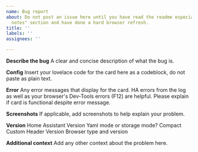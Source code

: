 ```yaml
---
name: Bug report
about: Do not post an issue here until you have read the readme especially the "important
  notes" section and have done a hard browser refresh.
title: ''
labels: ''
assignees: ''

---
```


**Describe the bug**
A clear and concise description of what the bug is.

**Config**
Insert your lovelace code for the card here as a codeblock, do not paste as plain text.

**Error**
Any error messages that display for the card. HA errors from the log as well as your browser's Dev-Tools errors (F12) are helpful. Please explain if card is functional despite error message.

**Screenshots**
If applicable, add screenshots to help explain your problem.

**Version**
Home Assistant Version
Yaml mode or storage mode?
Compact Custom Header Version
Browser type and version

**Additional context**
Add any other context about the problem here.
